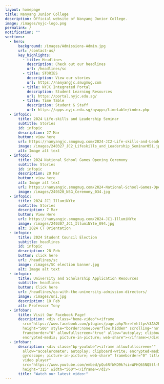 ```yaml
---
layout: homepage
title: Nanyang Junior College
description: Official website of Nanyang Junior College.
image: /images/nyjc-logo.png
permalink: /
notification: ""
sections:
  - hero:
      background: /images/Admissions-Admin.jpg
      url: /contact-us/
      key_highlights:
        - title: Headlines
          description: Check out our headlines
          url: /headlines/sc
        - title: STORIES
          description: View our stories
          url: https://nanyangjc.smugmug.com
        - title: NYJC Integrated Portal
          description: Student Learning Resources
          url: https://portal.nyjc.edu.sg/
        - title: Time Table
          description: Student & Staff
          url: https://apps.nyjc.edu.sg/nyapps/timetable/index.php
  - infopic:
      title: 2024 Life-skills and Leadership Seminar
      subtitle: Stories
      id: infopic
      description: 27 Mar
      button: view here
      url: https://nanyangjc.smugmug.com/2024-JC2-Life-skills-and-Leadership-Seminar
      image: /images/240327_JC2_Lifeskills_and_Leadership_Seminar051.jpg
      alt: Image alt text
  - infopic:
      title: 2024 National School Games Opening Ceremony
      subtitle: Stories
      id: infopic
      description: 20 Mar
      button: view here
      alt: Image alt text
      url: https://nanyangjc.smugmug.com/2024-National-School-Games-Opening-Ceremony
      image: /images/240320_NSG_Ceremony_034.jpg
  - infopic:
      title: 2024 JC1 IllumiNYte
      subtitle: Stories
      description: 7 Mar
      button: View Here
      url: https://nanyangjc.smugmug.com/2024-JC1-IllumiNYte
      image: /images/240307_JC1_IllumiNYte_094.jpg
      alt: 2024 CT Orientation
  - infopic:
      title: 2024 Student Council Election
      subtitle: headlines
      id: infopic
      description: 28 Feb
      button: click here
      url: /headlines/sc
      image: /images/SC election banner.jpg
      alt: Image alt text
  - infopic:
      title: University and Scholarship Application Resources
      subtitle: headlines
      button: Click here
      url: /headlines/qa-with-the-university-admission-directors/
      image: /images/uni.jpg
      description: 18 Feb
      alt: Professor Tony
  - infobar:
      title: Visit Our Facebook Page!
      description: <div class="home-video"><iframe
        src="https://www.facebook.com/plugins/page.php?href=https%3A%2F%2Fwww.facebook.com%2FNanyangjc%2F&tabs=timeline&width=340&height=500&small_header=false&adapt_container_width=true&hide_cover=false&show_facepile=true&appId"
        height="500" style="border:none;overflow:hidden" scrolling="no"
        frameborder="0" allowfullscreen="true" allow="autoplay; clipboard-write;
        encrypted-media; picture-in-picture; web-share"></iframe></div>
  - infobar:
      description: <div class="bp-youtube"><iframe allowfullscreen=""
        allow="accelerometer; autoplay; clipboard-write; encrypted-media;
        gyroscope; picture-in-picture; web-share" frameborder="0" title="YouTube
        video player"
        src="https://www.youtube.com/embed/pQu6RfWKO9k?si=WFHQ65NQ5tl-M84f"
        height="315" width="560"></iframe></div>
      title: "Watch our latest video:"
---
```

